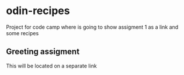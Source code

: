 # odin-recipes
Project for code camp where is going to show assigment 1 as a link and some recipes

## Greeting assigment

This will be located on a separate link 
